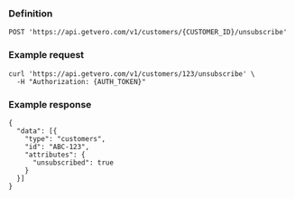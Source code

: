 ### Definition

<pre class="bash"><code>POST 'https://api.getvero.com/v1/customers/{CUSTOMER_ID}/unsubscribe'</code></pre>

### Example request

<pre class="bash"><code>curl 'https://api.getvero.com/v1/customers/123/unsubscribe' \
  -H "Authorization: {AUTH_TOKEN}"</code></pre>

### Example response

<pre class="bash"><code class="json">{
  "data": [{
    "type": "customers",
    "id": "ABC-123",
    "attributes": {
      "unsubscribed": true
    }
  }]
}</code></pre>